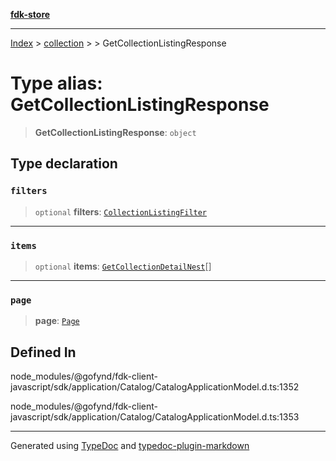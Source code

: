 [**fdk-store**](../../../README.md)
***

[Index](../../../API.md) > [collection](../../README.md) > [<internal>](../README.md) > GetCollectionListingResponse

# Type alias: GetCollectionListingResponse

> **GetCollectionListingResponse**: `object`

## Type declaration

### `filters`

> `optional` **filters**: [`CollectionListingFilter`](type-alias.CollectionListingFilter.md)

***

### `items`

> `optional` **items**: [`GetCollectionDetailNest`](type-alias.GetCollectionDetailNest.md)[]

***

### `page`

> **page**: [`Page`](../../../brands/internal_/type-aliases/type-alias.Page.md)

## Defined In

node\_modules/@gofynd/fdk-client-javascript/sdk/application/Catalog/CatalogApplicationModel.d.ts:1352

node\_modules/@gofynd/fdk-client-javascript/sdk/application/Catalog/CatalogApplicationModel.d.ts:1353

***
Generated using [TypeDoc](https://typedoc.org/) and [typedoc-plugin-markdown](https://www.npmjs.com/package/typedoc-plugin-markdown)
